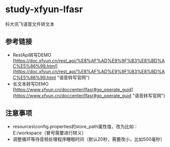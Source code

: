 # study-xfyun-lfasr #
科大讯飞语音文件转文本

## 参考链接 ##
- RestApi转写DEMO [https://doc.xfyun.cn/rest_api/%E8%AF%AD%E9%9F%B3%E8%BD%AC%E5%86%99.html](https://doc.xfyun.cn/rest_api/%E8%AF%AD%E9%9F%B3%E8%BD%AC%E5%86%99.html "语音转写官网")
- 长文本转写DEMO [https://www.xfyun.cn/doccenter/lfasr#go_operate_guid](https://www.xfyun.cn/doccenter/lfasr#go_operate_guid "语音转写官网")

## 注意事项 ##
- resources\config.properties的store_path属性值，改为比如：E\:/workspace（冒号需要进行转义）
- 调整循环等待音频处理程序睡眠时间（默认20秒，需要改小，比如500毫秒）


